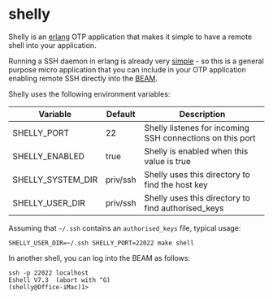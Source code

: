 # shelly

Shelly is an [erlang](http://www.erlang.org) OTP application that
makes it simple to have a remote shell into your application.

Running a SSH daemon in erlang is already very
[simple](http://erlang.org/doc/apps/ssh/using_ssh.html#id61601) - so
this is a general purpose micro application that you can include in
your OTP application enabling remote SSH directly into the
[BEAM](https://en.wikipedia.org/wiki/Erlang_(programming_language)).

Shelly uses the following environment variables:

|Variable           |Default      |Description                                              |
|-------------------|-------------|---------------------------------------------------------|
|SHELLY\_PORT       |22           |Shelly listenes for incoming SSH connections on this port|
|SHELLY\_ENABLED    |true         |Shelly is enabled when this value is true                |
|SHELLY\_SYSTEM\_DIR|priv/ssh     |Shelly uses this directory to find the host key          |
|SHELLY\_USER\_DIR  |priv/ssh     |Shelly uses this directory to find authorised_keys       |

Assuming that `~/.ssh` contains an `authorised_keys` file, typical usage:

```shell
SHELLY_USER_DIR=~/.ssh SHELLY_PORT=22022 make shell
```

In another shell, you can log into the BEAM as follows:

```shell
ssh -p 22022 localhost
Eshell V7.3  (abort with ^G)
(shelly@Office-iMac)1>
```
